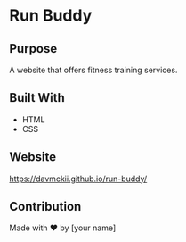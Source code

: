 # Run Buddy

## Purpose
A website that offers fitness training services.

## Built With
* HTML
* CSS

## Website 
https://davmckii.github.io/run-buddy/

## Contribution
Made with ❤️ by [your name]
